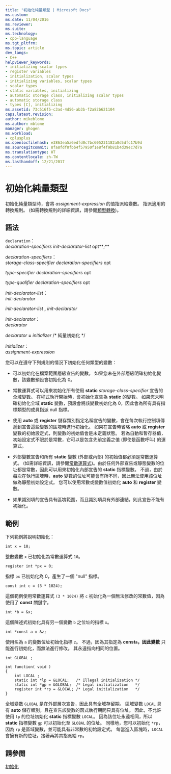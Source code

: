 ```yaml
---
title: "初始化純量類型 | Microsoft Docs"
ms.custom: 
ms.date: 11/04/2016
ms.reviewer: 
ms.suite: 
ms.technology:
- cpp-language
ms.tgt_pltfrm: 
ms.topic: article
dev_langs:
- C++
helpviewer_keywords:
- initializing scalar types
- register variables
- initialization, scalar types
- initializing variables, scalar types
- scalar types
- static variables, initializing
- automatic storage class, initializing scalar types
- automatic storage class
- types [C], initializing
ms.assetid: 73c516f5-c3ad-4d56-ab3b-f2a82b621104
caps.latest.revision: 
author: mikeblome
ms.author: mblome
manager: ghogen
ms.workload:
- cplusplus
ms.openlocfilehash: e3863ea5a6edfd0c7bc605231182a8d5dfc17b9d
ms.sourcegitcommit: 8fa8fdf0fbb4f57950f1e8f4f9b81b4d39ec7d7a
ms.translationtype: HT
ms.contentlocale: zh-TW
ms.lasthandoff: 12/21/2017
---
```

# <a name="initializing-scalar-types"></a>初始化純量類型
初始化純量類型時，會將 *assignment-expression* 的值指派給變數。 指派適用的轉換規則。 (如需轉換規則的詳細資訊，請參閱[類型轉換](../c-language/type-conversions-c.md))。  
  
## <a name="syntax"></a>語法  
 `declaration`：  
 *declaration-specifiers init-declarator-list* opt**;**  
  
 *declaration-specifiers*：  
 *storage-class-specifier declaration-specifiers* opt  
  
 *type-specifier declaration-specifiers* opt  
  
 *type-qualifier declaration-specifiers* opt  
  
 *init-declarator-list*：  
 *init-declarator*  
  
 *init-declarator-list*  **,**  *init-declarator*  
  
 *init-declarator*：  
 *declarator*  
  
 *declarator*  **=**  *initializer* /* 純量初始化 \*/  
  
 *initializer*：  
 *assignment-expression*  
  
 您可以在遵守下列規則的情況下初始化任何類型的變數：  
  
-   可以初始化在檔案範圍層級宣告的變數。 如果您未在外部層級明確初始化變數，該變數預設會初始化為 0。  
  
-   常數運算式可以用來初始化所有使用 **static** *storage-class-specifier* 宣告的全域變數。 在程式執行開始時，會初始化宣告為 **static** 的變數。 如果您未明確初始化全域 **static** 變數，預設會將該變數初始化為 0，因此會為所有具有指標類型的成員指派 null 指標。  
  
-   使用 **auto** 或 **register** 儲存類別指定名稱宣告的變數，會在每次執行控制項傳遞到宣告這些變數的區塊時進行初始化。 如果在宣告時省略 **auto** 或 **register** 變數的初始設定式，則變數的初始值會是未定義狀態。 若為自動和暫存器值，初始設定式不限於是常數，它可以是包含先前定義之值 (即使是函數呼叫) 的運算式。  
  
-   外部變數宣告和所有 **static** 變數 (外部或內部) 的初始值都必須是常數運算式。 (如需詳細資訊，請參閱[常數運算式](../c-language/c-constant-expressions.md))。由於任何外部宣告或靜態變數的位址都是常數，因此可以用來初始化內部宣告的 **static** 指標變數。 不過，由於每次在執行區塊時，**auto** 變數的位址可能會有所不同，因此無法使用該位址做為靜態初始設定式。 您可以使用常數或變數值初始化 **auto** 和 **register** 變數。  
  
-   如果識別項的宣告具有區塊範圍，而且識別項具有外部連結，則此宣告不能有初始化。  
  
## <a name="examples"></a>範例  
 下列範例將說明初始化：  
  
```  
int x = 10;   
```  
  
 整數變數 `x` 已初始化為常數運算式 `10`。  
  
```  
register int *px = 0;  
```  
  
 指標 `px` 已初始化為 0，產生了一個 "null" 指標。  
  
```  
const int c = (3 * 1024);  
```  
  
 這個範例使用常數運算式 `(3 * 1024)` 將 `c` 初始化為一個無法修改的常數值，因為使用了 **const** 關鍵字。  
  
```  
int *b = &x;  
```  
  
 這個陳述式初始化具有另一個變數 `b` 之位址的指標 `x`。  
  
```  
int *const a = &z;  
```  
  
 使用名為 `a` 的變數位址初始化指標 `z`。 不過，因為其指定為 **const`a`，因此變數**  只能進行初始化，而無法進行修改。 其永遠指向相同的位置。  
  
```  
int GLOBAL ;  
  
int function( void )  
{  
    int LOCAL ;  
    static int *lp = &LOCAL;   /* Illegal initialization */  
    static int *gp = &GLOBAL;  /* Legal initialization   */  
    register int *rp = &LOCAL; /* Legal initialization   */  
}  
```  
  
 全域變數 `GLOBAL` 是在外部層次宣告，因此具有全域存留期。 區域變數 `LOCAL` 具有 **auto** 儲存類別，且在宣告該變數的函式執行期間只具有位址。 因此，不允許使用 `lp` 的位址初始化 **static** 指標變數 `LOCAL`。 因為該位址永遠相同，所以 **static** 指標變數 `gp` 可以初始化至 `GLOBAL` 的位址。 同樣地，您可以初始化 `*rp`，因為 `rp` 是區域變數，並可能具有非常數的初始設定式。 每當進入區塊時，`LOCAL` 會擁有新的位址，接著再將其指派給 `rp`。  
  
## <a name="see-also"></a>請參閱  
 [初始化](../c-language/initialization.md)